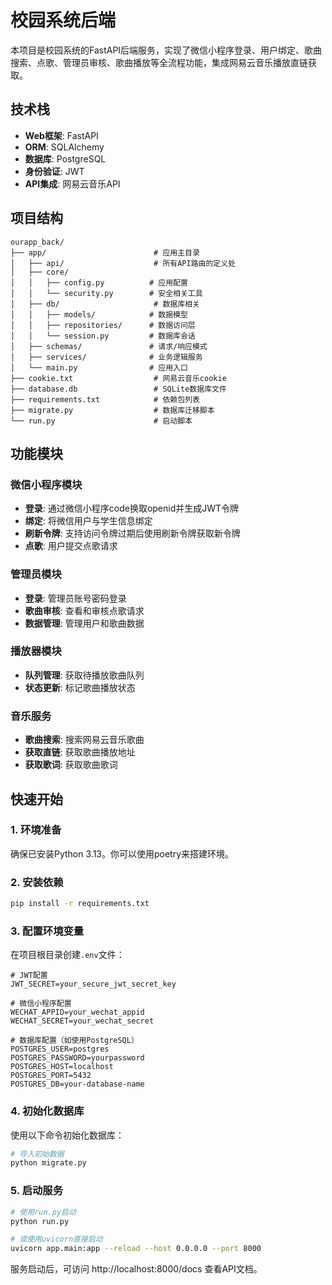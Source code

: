 # 校园系统后端

本项目是校园系统的FastAPI后端服务，实现了微信小程序登录、用户绑定、歌曲搜索、点歌、管理员审核、歌曲播放等全流程功能，集成网易云音乐播放直链获取。

## 技术栈

- **Web框架**: FastAPI
- **ORM**: SQLAlchemy
- **数据库**: PostgreSQL
- **身份验证**: JWT
- **API集成**: 网易云音乐API

## 项目结构

```
ourapp_back/
├── app/                        # 应用主目录
│   ├── api/                    # 所有API路由的定义处
│   ├── core/
│   │   ├── config.py          # 应用配置
│   │   └── security.py        # 安全相关工具
│   ├── db/                     # 数据库相关
│   │   ├── models/            # 数据模型
│   │   ├── repositories/      # 数据访问层
│   │   └── session.py         # 数据库会话
│   ├── schemas/               # 请求/响应模式
│   ├── services/              # 业务逻辑服务
│   └── main.py                # 应用入口
├── cookie.txt                  # 网易云音乐cookie
├── database.db                 # SQLite数据库文件
├── requirements.txt            # 依赖包列表
├── migrate.py                  # 数据库迁移脚本
└── run.py                      # 启动脚本
```

## 功能模块

### 微信小程序模块
- **登录**: 通过微信小程序code换取openid并生成JWT令牌
- **绑定**: 将微信用户与学生信息绑定
- **刷新令牌**: 支持访问令牌过期后使用刷新令牌获取新令牌
- **点歌**: 用户提交点歌请求

### 管理员模块
- **登录**: 管理员账号密码登录
- **歌曲审核**: 查看和审核点歌请求
- **数据管理**: 管理用户和歌曲数据

### 播放器模块
- **队列管理**: 获取待播放歌曲队列
- **状态更新**: 标记歌曲播放状态

### 音乐服务
- **歌曲搜索**: 搜索网易云音乐歌曲
- **获取直链**: 获取歌曲播放地址
- **获取歌词**: 获取歌曲歌词

## 快速开始

### 1. 环境准备

确保已安装Python 3.13。你可以使用poetry来搭建环境。

### 2. 安装依赖

```bash
pip install -r requirements.txt
```

### 3. 配置环境变量

在项目根目录创建`.env`文件：

``` dotenv
# JWT配置
JWT_SECRET=your_secure_jwt_secret_key

# 微信小程序配置
WECHAT_APPID=your_wechat_appid
WECHAT_SECRET=your_wechat_secret

# 数据库配置（如使用PostgreSQL）
POSTGRES_USER=postgres
POSTGRES_PASSWORD=yourpassword
POSTGRES_HOST=localhost
POSTGRES_PORT=5432
POSTGRES_DB=your-database-name
```

### 4. 初始化数据库

使用以下命令初始化数据库：

```bash
# 导入初始数据
python migrate.py
```

### 5. 启动服务

```bash
# 使用run.py启动
python run.py

# 或使用uvicorn直接启动
uvicorn app.main:app --reload --host 0.0.0.0 --port 8000
```

服务启动后，可访问 http://localhost:8000/docs 查看API文档。
